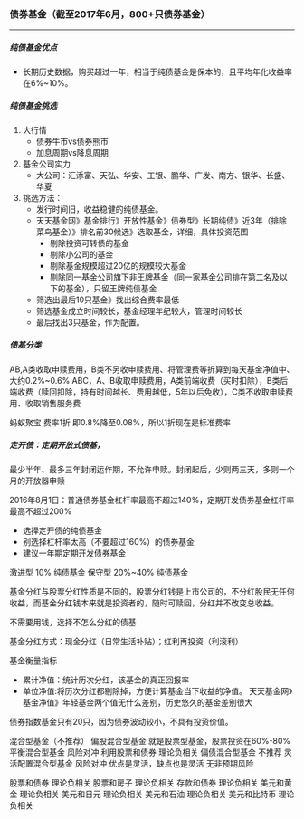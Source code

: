 ### 债券基金（截至2017年6月，800+只债券基金）
* * *
##### 纯债基金优点

 - 长期历史数据，购买超过一年，相当于纯债基金是保本的，且平均年化收益率在6%~10%。

##### 纯债基金挑选

 1. 大行情
    - 债券牛市vs债券熊市
    - 加息周期vs降息周期
 2. 基金公司实力
    - 大公司：汇添富、天弘、华安、工银、鹏华、广发、南方、银华、长盛、华夏
 3. 挑选方法：
    - 发行时间旧，收益稳健的纯债基金。
    - 天天基金网》基金排行》开放性基金》债券型》长期纯债》近3年（排除菜鸟基金）》排名前30候选》选取基金，详细，具体投资范围
      - 剔除投资可转债的基金
      - 剔除小公司的基金
      - 剔除基金规模超过20亿的规模较大基金
      - 剔除同一基金公司旗下非王牌基金（同一家基金公司排在第二名及以下的基金），只留王牌纯债基金
    - 筛选出最后10只基金》找出综合费率最低
    - 筛选基金成立时间较长，基金经理年纪较大，管理时间较长
    - 最后找出3只基金，作为配置。

##### 债基分类
  AB,A类收取申赎费用，B类不另收申赎费用、将管理费等折算到每天基金净值中、大约0.2%~0.6%
  ABC，A、B收取申赎费用，A类前端收费（买时扣除），B类后端收费（赎回扣除，持有时间越长、费用越低，5年以后免收），C类不收取申赎费用、收取销售服务费

  蚂蚁聚宝  费率1折 即0.8%降至0.08%，所以1折现在是标准费率

##### 定开债：定期开放式债基，
最少半年、最多三年封闭运作期，不允许申赎。封闭起后，少则两三天，多则一个月的开放器申赎

2016年8月1日：普通债券基金杠杆率最高不超过140%，定期开发债券基金杠杆率最高不超过200%

- 选择定开债的纯债基金
- 别选择杠杆率太高（不要超过160%）的债券基金
- 建议一年期定期开发债券基金

激进型 10% 纯债基金
保守型 20%~40% 纯债基金

基金分红与股票分红性质是不同的，股票分红钱是上市公司的，不分红股民无任何收益，而基金分红钱本来就是投资者的，随时可赎回，分红并不改变总收益。

不需要用钱，选择不怎么分红的债基

基金分红方式：现金分红（日常生活补贴）；红利再投资（利滚利）


基金衡量指标
  - 累计净值：统计历次分红，该基金的真正回报率
  - 单位净值:将历次分红都剔除掉，方便计算基金当下收益的净值。
天天基金网》基金净值》年轻基金两个值无什么差别，历史悠久的基金差别很大

债券指数基金只有20只，因为债券波动较小，不具有投资价值。

混合型基金（不推荐）
  偏股混合型基金 就是股票型基金，股票投资在60%-80%
  平衡混合型基金 风险对冲 利用股票和债券 理论负相关
  偏债混合型基金  不推荐
  灵活配置混合型基金  风险对冲  优点是灵活，缺点也是灵活 无非预期风险

股票和债券 理论负相关
股票和房子 理论负相关
存款和债券 理论负相关
美元和黄金 理论负相关
美元和日元 理论负相关
美元和石油 理论负相关
美元和比特币 理论负相关
